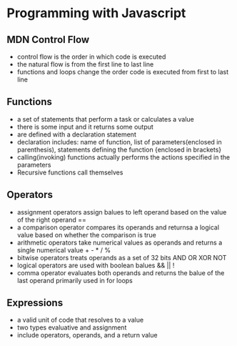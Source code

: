 # Programming with Javascript

## MDN Control Flow

+ control flow is the order in which code is executed
+ the natural flow is from the first line to last line
+ functions and loops change the order code is executed from first to last line

## Functions

+ a set of statements that perform a task or calculates a value
+ there is some input and it returns some output
+ are defined with a declaration statement
+ declaration includes: name of function, list of parameters(enclosed in parenthesis), statements defining the function {enclosed in brackets}
+ calling(invoking) functions actually performs the actions specified in the parameters
+ Recursive functions call themselves

## Operators

+ assignment operators assign balues to left operand based on the value of the right operand ==
+ a comparison operator compares its operands and returnsa a logical value based on whether the comparison is true
+ arithmetic operators take numerical values as operands and returns a single numerical value + - * / %
+ bitwise operators treats operands as a set of 32 bits AND OR XOR NOT
+ logical operators are used with boolean balues && || !
+ comma operator evaluates both operands and returns the balue of the last operand primarily used in for loops

## Expressions

+ a valid unit of code that resolves to a value
+ two types evaluative and assignment
+ include operators, operands, and a return value

